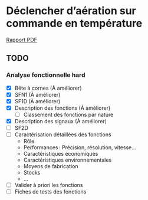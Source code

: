 # Déclencher d’aération sur commande en température

[Rapport PDF](./rapport.pdf)

## TODO

### Analyse fonctionnelle hard

- [x] Bête à cornes (À améliorer)
- [x] SFN1 (À améliorer)
- [x] SF1D (À améliorer)
- [x] Description des fonctions (À améliorer)
  - [ ] Classement des fonctions par nature
- [x] Description des signaux (À améliorer)
- [ ] SF2D
- [ ] Caractérisation détaillées des fonctions
  - Rôle
  - Performances : Précision, résolution, vitesse…
  - Caractéristiques économiques
  - Caractéristiques environnementales
  - Moyens de fabrication
  - Stocks
  - …
- [ ] Valider à priori les fonctions
- [ ] Fiches de tests des fonctions
